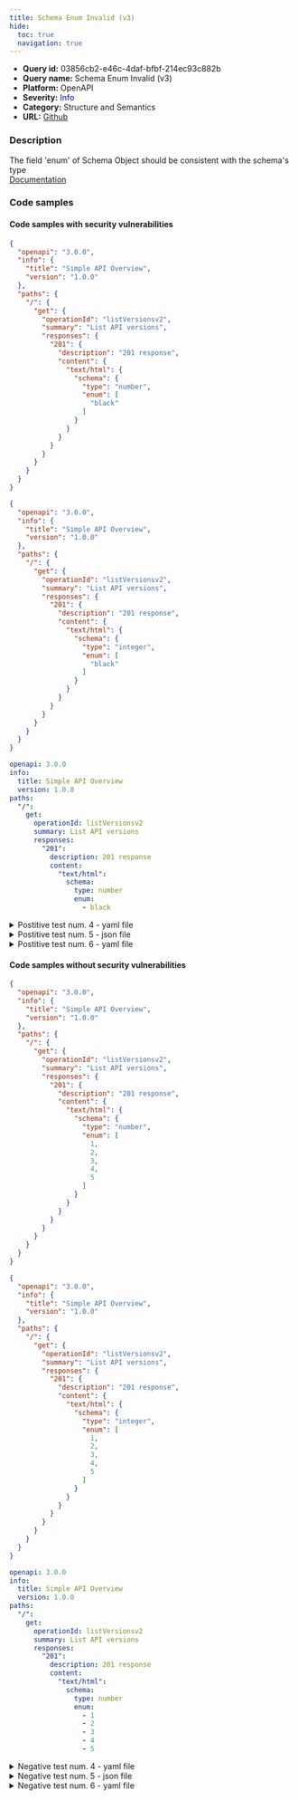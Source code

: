 ```yaml
---
title: Schema Enum Invalid (v3)
hide:
  toc: true
  navigation: true
---
```


<style>
  .highlight .hll {
    background-color: #ff171742;
  }
  .md-content {
    max-width: 1100px;
    margin: 0 auto;
  }
</style>

-   **Query id:** 03856cb2-e46c-4daf-bfbf-214ec93c882b
-   **Query name:** Schema Enum Invalid (v3)
-   **Platform:** OpenAPI
-   **Severity:** <span style="color:#00C">Info</span>
-   **Category:** Structure and Semantics
-   **URL:** [Github](https://github.com/Checkmarx/kics/tree/master/assets/queries/openAPI/general/schema_enum_invalid)

### Description
The field 'enum' of Schema Object should be consistent with the schema's type<br>
[Documentation](https://swagger.io/specification/#schema-object)

### Code samples
#### Code samples with security vulnerabilities
```json title="Postitive test num. 1 - json file" hl_lines="20"
{
  "openapi": "3.0.0",
  "info": {
    "title": "Simple API Overview",
    "version": "1.0.0"
  },
  "paths": {
    "/": {
      "get": {
        "operationId": "listVersionsv2",
        "summary": "List API versions",
        "responses": {
          "201": {
            "description": "201 response",
            "content": {
              "text/html": {
                "schema": {
                  "type": "number",
                  "enum": [
                    "black"
                  ]
                }
              }
            }
          }
        }
      }
    }
  }
}

```
```json title="Postitive test num. 2 - json file" hl_lines="20"
{
  "openapi": "3.0.0",
  "info": {
    "title": "Simple API Overview",
    "version": "1.0.0"
  },
  "paths": {
    "/": {
      "get": {
        "operationId": "listVersionsv2",
        "summary": "List API versions",
        "responses": {
          "201": {
            "description": "201 response",
            "content": {
              "text/html": {
                "schema": {
                  "type": "integer",
                  "enum": [
                    "black"
                  ]
                }
              }
            }
          }
        }
      }
    }
  }
}

```
```yaml title="Postitive test num. 3 - yaml file" hl_lines="18"
openapi: 3.0.0
info:
  title: Simple API Overview
  version: 1.0.0
paths:
  "/":
    get:
      operationId: listVersionsv2
      summary: List API versions
      responses:
        "201":
          description: 201 response
          content:
            "text/html":
              schema:
                type: number
                enum:
                  - black

```
<details><summary>Postitive test num. 4 - yaml file</summary>

```yaml hl_lines="18"
openapi: 3.0.0
info:
  title: Simple API Overview
  version: 1.0.0
paths:
  "/":
    get:
      operationId: listVersionsv2
      summary: List API versions
      responses:
        "201":
          description: 201 response
          content:
            "text/html":
              schema:
                type: integer
                enum:
                  - black

```
</details>
<details><summary>Postitive test num. 5 - json file</summary>

```json hl_lines="52"
{
  "swagger": "2.0",
  "info": {
    "title": "Simple API Overview",
    "version": "1.0.0"
  },
  "paths": {
    "/": {
      "get": {
        "operationId": "listVersionsv2",
        "summary": "List API versions",
        "responses": {
          "200": {
            "$ref": "#/definitions/User"
          }
        },
        "parameters": [
          {
            "$ref": "#/parameters/limitParam"
          }
        ]
      }
    }
  },
  "parameters": {
    "limitParam": {
      "name": "limit",
      "in": "body",
      "description": "max records to return",
      "required": true,
      "schema": {
        "type": "integer"
      }
    }
  },
  "definitions": {
    "User": {
      "type": "object",
      "required": [
        "id",
        "name"
      ],
      "properties": {
        "id": {
          "type": "integer",
          "format": "int64"
        },
        "name": {
          "type": "string",
          "enum": [
            "kics",
            1
          ]
        }
      }
    }
  }
}

```
</details>
<details><summary>Postitive test num. 6 - yaml file</summary>

```yaml hl_lines="37"
swagger: "2.0"
info:
  title: Simple API Overview
  version: 1.0.0
paths:
  "/":
    get:
      operationId: listVersionsv2
      summary: List API versions
      responses:
        "200":
          "$ref": "#/definitions/User"
      parameters:
        - "$ref": "#/parameters/limitParam"
parameters:
  limitParam:
    name: limit
    in: body
    description: max records to return
    required: true
    schema:
      type: integer
definitions:
  User:
    type: object
    required:
      - id
      - name
    properties:
      id:
        type: integer
        format: int64
      name:
        type: string
        enum:
          - kics
          - 1

```
</details>


#### Code samples without security vulnerabilities
```json title="Negative test num. 1 - json file"
{
  "openapi": "3.0.0",
  "info": {
    "title": "Simple API Overview",
    "version": "1.0.0"
  },
  "paths": {
    "/": {
      "get": {
        "operationId": "listVersionsv2",
        "summary": "List API versions",
        "responses": {
          "201": {
            "description": "201 response",
            "content": {
              "text/html": {
                "schema": {
                  "type": "number",
                  "enum": [
                    1,
                    2,
                    3,
                    4,
                    5
                  ]
                }
              }
            }
          }
        }
      }
    }
  }
}

```
```json title="Negative test num. 2 - json file"
{
  "openapi": "3.0.0",
  "info": {
    "title": "Simple API Overview",
    "version": "1.0.0"
  },
  "paths": {
    "/": {
      "get": {
        "operationId": "listVersionsv2",
        "summary": "List API versions",
        "responses": {
          "201": {
            "description": "201 response",
            "content": {
              "text/html": {
                "schema": {
                  "type": "integer",
                  "enum": [
                    1,
                    2,
                    3,
                    4,
                    5
                  ]
                }
              }
            }
          }
        }
      }
    }
  }
}

```
```yaml title="Negative test num. 3 - yaml file"
openapi: 3.0.0
info:
  title: Simple API Overview
  version: 1.0.0
paths:
  "/":
    get:
      operationId: listVersionsv2
      summary: List API versions
      responses:
        "201":
          description: 201 response
          content:
            "text/html":
              schema:
                type: number
                enum:
                  - 1
                  - 2
                  - 3
                  - 4
                  - 5

```
<details><summary>Negative test num. 4 - yaml file</summary>

```yaml
openapi: 3.0.0
info:
  title: Simple API Overview
  version: 1.0.0
paths:
  "/":
    get:
      operationId: listVersionsv2
      summary: List API versions
      responses:
        "201":
          description: 201 response
          content:
            "text/html":
              schema:
                type: integer
                enum:
                  - 1
                  - 2
                  - 3
                  - 4
                  - 5

```
</details>
<details><summary>Negative test num. 5 - json file</summary>

```json
{
  "swagger": "2.0",
  "info": {
    "title": "Simple API Overview",
    "version": "1.0.0"
  },
  "paths": {
    "/": {
      "get": {
        "operationId": "listVersionsv2",
        "summary": "List API versions",
        "responses": {
          "200": {
            "$ref": "#/definitions/User"
          }
        },
        "parameters": [
          {
            "$ref": "#/parameters/limitParam"
          }
        ]
      }
    }
  },
  "parameters": {
    "limitParam": {
      "name": "limit",
      "in": "body",
      "description": "max records to return",
      "required": true,
      "schema": {
        "type": "integer"
      }
    }
  },
  "definitions": {
    "User": {
      "type": "object",
      "required": [
        "id",
        "name"
      ],
      "properties": {
        "id": {
          "type": "integer",
          "format": "int64"
        },
        "name": {
          "type": "string",
          "enum": [
            "kics",
            "checkmarx"
          ]
        }
      }
    }
  }
}

```
</details>
<details><summary>Negative test num. 6 - yaml file</summary>

```yaml
swagger: "2.0"
info:
  title: Simple API Overview
  version: 1.0.0
paths:
  "/":
    get:
      operationId: listVersionsv2
      summary: List API versions
      responses:
        "200":
          "$ref": "#/definitions/User"
      parameters:
        - "$ref": "#/parameters/limitParam"
parameters:
  limitParam:
    name: limit
    in: body
    description: max records to return
    required: true
    schema:
      type: integer
definitions:
  User:
    type: object
    required:
      - id
      - name
    properties:
      id:
        type: integer
        format: int64
      name:
        type: string
        enum:
          - kics
          - checkmarx

```
</details>

